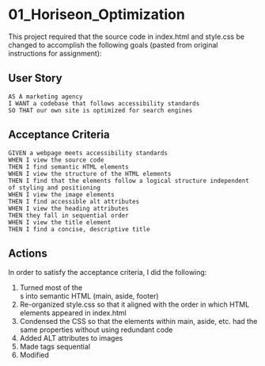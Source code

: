 # 01_Horiseon_Optimization

This project required that the source code in index.html and style.css be changed to accomplish the following goals (pasted from original instructions for assignment): 

## User Story

```
AS A marketing agency
I WANT a codebase that follows accessibility standards
SO THAT our own site is optimized for search engines
```

## Acceptance Criteria

```
GIVEN a webpage meets accessibility standards
WHEN I view the source code
THEN I find semantic HTML elements
WHEN I view the structure of the HTML elements
THEN I find that the elements follow a logical structure independent of styling and positioning
WHEN I view the image elements
THEN I find accessible alt attributes
WHEN I view the heading attributes
THEN they fall in sequential order
WHEN I view the title element
THEN I find a concise, descriptive title
```
## Actions

In order to satisfy the acceptance criteria, I did the following: 

1. Turned most of the <div>s into semantic HTML (main, aside, footer)
2. Re-organized style.css so that it aligned with the order in which HTML elements appeared in index.html
3. Condensed the CSS so that the elements within main, aside, etc. had the same properties without using redundant code
4. Added ALT attributes to images
5. Made <h> tags sequential 
6. Modified <title>
7. I utilized the command line tools with Github to upload my project and make it live

## URL

My GitHub repository is live at the following address: https://sg0703.github.io/01_Horiseon_Optimization/
